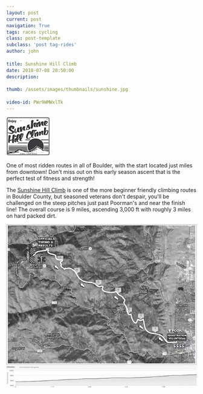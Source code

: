 ```yaml
---
layout: post
current: post
navigation: True
tags: races cycling
class: post-template
subclass: 'post tag-rides'
author: john

title: Sunshine Hill Climb
date: 2018-07-08 20:50:00
description: 

thumb: /assets/images/thumbnails/sunshine.jpg

video-id: PWr9WMWxlTk
---
```


<img src="/assets/images/sunshine_hc_logo.png">

One of most ridden routes in all of Boulder, with the start located just miles from downtown!  Don't miss out on this early season ascent that is the perfect test of fitness and strength!

The [Sunshine Hill Climb](https://www.sanitascycling.com/sunshine-hill-climb) is one of the more beginner friendly climbing routes in Boulder County, but seasoned veterans don't despair, you'll be challenged on the steep pitches just past Poorman's and near the finish line!  The overall course is 9 miles, ascending 3,000 ft with roughly 3 miles on hard packed dirt.

<img src="/assets/images/sunshine_hc_map.jpg">